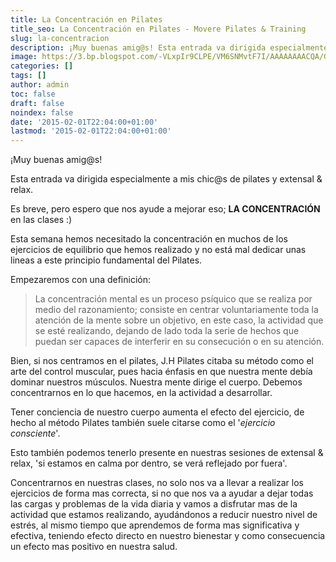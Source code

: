 ```yaml
---
title: La Concentración en Pilates
title_seo: La Concentración en Pilates - Movere Pilates & Training
slug: la-concentracion
description: ¡Muy buenas amig@s! Esta entrada va dirigida especialmente a mis chic@s de pilates y extensal & relax. Es breve, pero espero que n...
image: https://3.bp.blogspot.com/-VLxpIr9CLPE/VM6SNMvtF7I/AAAAAAAACQA/Gz_bXE9qM0Q/s684/10967012_10205827287592480_687483739_n.jpg
categories: []
tags: []
author: admin
toc: false
draft: false
noindex: false
date: '2015-02-01T22:04:00+01:00'
lastmod: '2015-02-01T22:04:00+01:00'
---
```


¡Muy buenas amig@s!

Esta entrada va dirigida especialmente a mis chic@s de pilates y extensal &
relax.

Es breve, pero espero que nos ayude a mejorar eso; **LA CONCENTRACIÓN** en
las clases :)

Esta semana hemos necesitado la concentración en muchos de los ejercicios de
equilibrio que hemos realizado y no está mal dedicar unas lineas a este
principio fundamental del Pilates.

Empezaremos con una definición:

> La concentración mental es un proceso psíquico que se realiza por medio
del razonamiento; consiste en centrar voluntariamente toda la atención de la
mente sobre un objetivo, en este caso, la actividad que se esté realizando,
dejando de lado toda la serie de hechos que puedan ser capaces de interferir
en su consecución o en su atención.

Bien, si nos centramos en el pilates, J.H Pilates citaba su método como el
arte del control muscular, pues hacia énfasis en que nuestra mente debía
dominar nuestros músculos. Nuestra mente dirige el cuerpo. Debemos
concentrarnos en lo que hacemos, en la actividad a desarrollar.

Tener conciencia de nuestro cuerpo aumenta el efecto del ejercicio, de hecho
al método Pilates también suele citarse como el '_ejercicio consciente_'.

Esto también podemos tenerlo presente en nuestras sesiones de extensal &
relax, 'si estamos en calma por dentro, se verá reflejado por fuera'.

Concentrarnos en nuestras clases, no solo nos va a llevar a realizar los
ejercicios de forma mas correcta, si no que nos va a ayudar a dejar todas
las cargas y problemas de la vida diaria y vamos a disfrutar mas de la
actividad que estamos realizando, ayudándonos a reducir nuestro nivel de
estrés, al mismo tiempo que aprendemos de forma mas significativa y
efectiva, teniendo efecto directo en nuestro bienestar y como consecuencia
un efecto mas positivo en nuestra salud.
